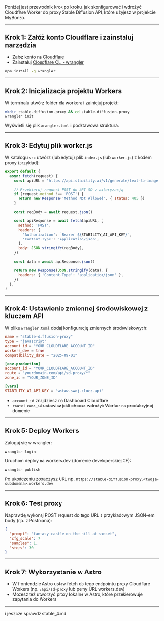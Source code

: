 Poniżej jest przewodnik krok po kroku, jak skonfigurować i wdrożyć Cloudflare Worker do proxy Stable Diffusion API, które użyjesz w projekcie MyBonzo.

***

## Krok 1: Załóż konto Cloudflare i zainstaluj narzędzia

- Załóż konto na [Cloudflare](https://dash.cloudflare.com)
- Zainstaluj [Cloudflare CLI - wrangler](https://developers.cloudflare.com/workers/cli-wrangler/install/)
  
```bash
npm install -g wrangler
```

***

## Krok 2: Inicjalizacja projektu Workers

W terminalu utwórz folder dla workera i zainicjuj projekt:

```bash
mkdir stable-diffusion-proxy && cd stable-diffusion-proxy
wrangler init
```

Wyświetli się plik `wrangler.toml` i podstawowa struktura.

***

## Krok 3: Edytuj plik worker.js

W katalogu `src` utwórz (lub edytuj) plik `index.js` (lub `worker.js`) z kodem proxy (przykład):

```js
export default {
  async fetch(request) {
    const apiURL = 'https://api.stability.ai/v1/generate/text-to-image'

    // Przekieruj request POST do API SD z autoryzacją
    if (request.method !== 'POST') {
      return new Response('Method Not Allowed', { status: 405 })
    }

    const reqBody = await request.json()

    const apiResponse = await fetch(apiURL, {
      method: 'POST',
      headers: {
        'Authorization': `Bearer ${STABILITY_AI_API_KEY}`,
        'Content-Type': 'application/json',
      },
      body: JSON.stringify(reqBody),
    })

    const data = await apiResponse.json()

    return new Response(JSON.stringify(data), {
      headers: { 'Content-Type': 'application/json' },
    })
  },
}
```

***

## Krok 4: Ustawienie zmiennej środowiskowej z kluczem API

W pliku `wrangler.toml` dodaj konfigurację zmiennych środowiskowych:

```toml
name = "stable-diffusion-proxy"
type = "javascript"
account_id = "YOUR_CLOUDFLARE_ACCOUNT_ID"
workers_dev = true
compatibility_date = "2025-09-01"

[env.production]
account_id = "YOUR_CLOUDFLARE_ACCOUNT_ID"
route = "yourdomain.com/api/sd-proxy/*"
zone_id = "YOUR_ZONE_ID"

[vars]
STABILITY_AI_API_KEY = "wstaw-swoj-klucz-api"
```

- `account_id` znajdziesz na Dashboard Cloudflare
- `route` i `zone_id` ustawisz jeśli chcesz wdrożyć Worker na produkcyjnej domenie

***

## Krok 5: Deploy Workers

Zaloguj się w wrangler:

```bash
wrangler login
```

Uruchom deploy na workers.dev (domenie developerskiej CF):

```bash
wrangler publish
```

Po ukończeniu zobaczysz URL np. `https://stable-diffusion-proxy.<twoja-subdomena>.workers.dev`

***

## Krok 6: Test proxy

Naprawdę wykonaj POST request do tego URL z przykładowym JSON-em body (np. z Postmana):

```json
{
  "prompt": "fantasy castle on the hill at sunset",
  "cfg_scale": 7,
  "samples": 1,
  "steps": 30
}
```

***

## Krok 7: Wykorzystanie w Astro

- W frontendzie Astro ustaw fetch do tego endpointu proxy Cloudflare Workers (np. `/api/sd-proxy` lub pełny URL workers.dev)
- Możesz też utworzyć proxy lokalne w Astro, które przekierowuje zapytania do Workers

***

 i jeszcze sprawdz stable_4.md
 